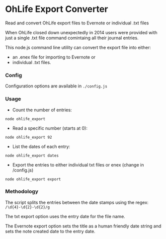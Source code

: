 # OhLife Export Converter

Read and convert OhLife export files to Evernote or individual .txt files

When OhLife closed down unexpectedly in 2014 users were provided with just a single .txt file command comintaing all their journal entries. 

This node.js command line utility can convert the export file into either:

- an .enex file for importing to Evernote or
- individual .txt files.

### Config

Configuration options are available in `./config.js`

### Usage

- Count the number of entries:

`node ohlife_export`

- Read a specific number (starts at 0):

`node ohlife_export 92`

- List the dates of each entry:

`node ohlife_export dates`

- Export the entries to either individual txt files or enex (change in /config.js)

`node ohlife_export export`


### Methodology

The script splits the entries between the date stamps using the regex: `/\d{4}-\d{2}-\d{2}/g`

The txt export option uses the entry date for the file name.

The Evernote export option sets the title as a human friendly date string and sets the note created date to the entry date.
